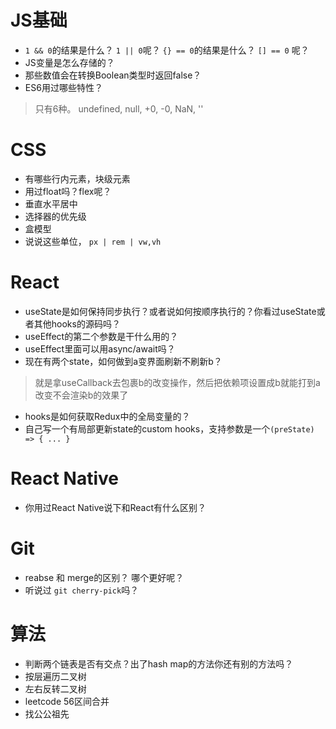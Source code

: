 
# JS基础

- `1 && 0`的结果是什么？ `1 || 0`呢？ `{} == 0`的结果是什么？ `[] == 0` 呢？
- JS变量是怎么存储的？
- 那些数值会在转换Boolean类型时返回false？
- ES6用过哪些特性？

> 只有6种。 undefined, null, +0, -0, NaN, ''

# CSS
- 有哪些行内元素，块级元素
- 用过float吗？flex呢？
- 垂直水平居中
- 选择器的优先级
- 盒模型
- 说说这些单位， `px | rem | vw,vh`

# React

- useState是如何保持同步执行？或者说如何按顺序执行的？你看过useState或者其他hooks的源码吗？
- useEffect的第二个参数是干什么用的？
- useEffect里面可以用async/await吗？
- 现在有两个state，如何做到a变界面刷新不刷新b？

> 就是拿useCallback去包裹b的改变操作，然后把依赖项设置成b就能打到a改变不会渲染b的效果了


- hooks是如何获取Redux中的全局变量的？
- 自己写一个有局部更新state的custom hooks，支持参数是一个`(preState) => { ... }`

# React Native
- 你用过React Native说下和React有什么区别？

# Git
- reabse 和 merge的区别？ 哪个更好呢？
- 听说过 `git cherry-pick`吗？

# 算法
- 判断两个链表是否有交点？出了hash map的方法你还有别的方法吗？
- 按层遍历二叉树
- 左右反转二叉树
- leetcode 56区间合并
- 找公公祖先